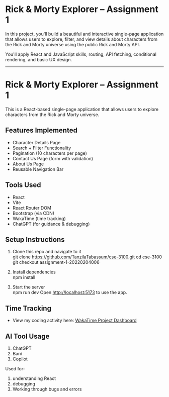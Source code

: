 # Rick & Morty Explorer – Assignment 1

In this project, you'll build a beautiful and interactive single-page application that allows users to explore, filter, and view details about characters from the Rick and Morty universe using the public Rick and Morty API.

You'll apply React and JavaScript skills, routing, API fetching, conditional rendering, and basic UX design.

---

# Rick & Morty Explorer – Assignment 1

This is a React-based single-page application that allows users to explore characters from the Rick and Morty universe.

## Features Implemented

- Character Details Page  
- Search + Filter Functionality  
- Pagination (10 characters per page)  
- Contact Us Page (form with validation)  
- About Us Page  
- Reusable Navigation Bar

## Tools Used

- React  
- Vite  
- React Router DOM  
- Bootstrap (via CDN)  
- WakaTime (time tracking)  
- ChatGPT (for guidance & debugging)

## Setup Instructions

1. Clone this repo and navigate to it  
git clone https://github.com/TanzilaTabassum/cse-3100.git
cd cse-3100
git checkout assignment-1-20220204006

2. Install dependencies  
npm install

3. Start the server  
npm run dev
Open [http://localhost:5173](http://localhost:5173) to use the app.


## Time Tracking
- View my coding activity here: [WakaTime Project Dashboard](https://wakatime.com/projects/your-project-id)

## AI Tool Usage

1. ChatGPT
2. Bard
3. Copilot

Used for-
1. understanding React 
2. debugging
3. Working through bugs and errors


